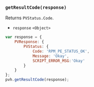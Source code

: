 ### ``getResultCode(response)``
Returns `PVStatus.Code`.
- `response` `<Object>`

```js
var response = {
	PVResponse: {
		PVStatus: {
			Code: 'RPM_PE_STATUS_OK',
			Message: 'Okay',
			SCRIPT_ERROR_MSG:'Okay'
		}
	}
};
pvh.getResultCode(response);
```